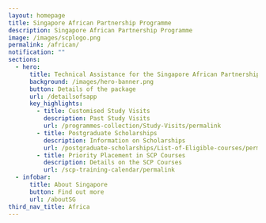 ```yaml
---
layout: homepage
title: Singapore African Partnership Programme
description: Singapore African Partnership Programme
image: /images/scplogo.png
permalink: /african/
notification: ""
sections:
  - hero:
      title: Technical Assistance for the Singapore African Partnership Programme
      background: /images/hero-banner.png
      button: Details of the package
      url: /detailsofsapp
      key_highlights:
        - title: Customised Study Visits
          description: Past Study Visits
          url: /programmes-collection/Study-Visits/permalink
        - title: Postgraduate Scholarships
          description: Information on Scholarships
          url: /postgraduate-scholarships/List-of-Eligible-courses/permalink
        - title: Priority Placement in SCP Courses
          description: Details on the SCP Courses
          url: /scp-training-calendar/permalink
  - infobar:
      title: About Singapore
      button: Find out more
      url: /aboutSG
third_nav_title: Africa
---
```



